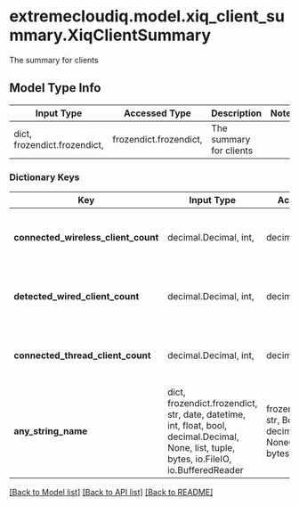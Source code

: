 # extremecloudiq.model.xiq_client_summary.XiqClientSummary

The summary for clients

## Model Type Info
Input Type | Accessed Type | Description | Notes
------------ | ------------- | ------------- | -------------
dict, frozendict.frozendict,  | frozendict.frozendict,  | The summary for clients | 

### Dictionary Keys
Key | Input Type | Accessed Type | Description | Notes
------------ | ------------- | ------------- | ------------- | -------------
**connected_wireless_client_count** | decimal.Decimal, int,  | decimal.Decimal,  | The connected wireless client count | [optional] value must be a 64 bit integer
**detected_wired_client_count** | decimal.Decimal, int,  | decimal.Decimal,  | The detected wired client count | [optional] value must be a 64 bit integer
**connected_thread_client_count** | decimal.Decimal, int,  | decimal.Decimal,  | The connected thread client count | [optional] value must be a 64 bit integer
**any_string_name** | dict, frozendict.frozendict, str, date, datetime, int, float, bool, decimal.Decimal, None, list, tuple, bytes, io.FileIO, io.BufferedReader | frozendict.frozendict, str, BoolClass, decimal.Decimal, NoneClass, tuple, bytes, FileIO | any string name can be used but the value must be the correct type | [optional]

[[Back to Model list]](../../README.md#documentation-for-models) [[Back to API list]](../../README.md#documentation-for-api-endpoints) [[Back to README]](../../README.md)


